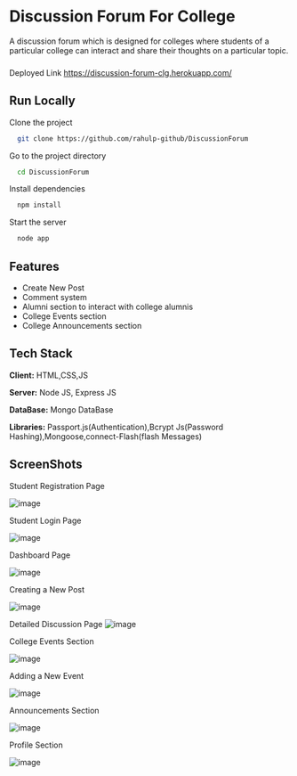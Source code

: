 
# Discussion Forum For College

A discussion forum which is designed for colleges where students of a particular college can interact and share their thoughts on a particular topic. 


###
Deployed Link
https://discussion-forum-clg.herokuapp.com/

## Run Locally

Clone the project

```bash
  git clone https://github.com/rahulp-github/DiscussionForum
```

Go to the project directory

```bash
  cd DiscussionForum
```

Install dependencies

```bash
  npm install
```

Start the server

```bash
  node app
```


## Features

- Create New Post
- Comment system 
- Alumni section to interact with college alumnis
- College Events section
- College Announcements section


## Tech Stack

**Client:** HTML,CSS,JS

**Server:** Node JS, Express JS

**DataBase:** Mongo DataBase

**Libraries:** Passport.js(Authentication),Bcrypt Js(Password Hashing),Mongoose,connect-Flash(flash Messages)

## ScreenShots

Student Registration Page

![image](https://user-images.githubusercontent.com/71189359/140924422-12252801-fcb3-4e14-ad79-e785049c7856.png)

Student Login Page

![image](https://user-images.githubusercontent.com/71189359/140924575-fc35383b-e7f3-4e0a-8123-3609e57176ca.png)

Dashboard Page

![image](https://user-images.githubusercontent.com/71189359/140924686-b52d8716-5628-46ba-bbc6-fb4e9a46fae9.png)

Creating a New Post

![image](https://user-images.githubusercontent.com/71189359/140924780-00fbcfe8-6965-4ea1-9000-1cf19cf1162a.png)

Detailed Discussion Page
![image](https://user-images.githubusercontent.com/71189359/140925944-f9723b2f-29dc-432b-a30e-38869f71df06.png)


College Events Section

![image](https://user-images.githubusercontent.com/71189359/140924884-f42e3f67-88ff-426f-bc34-4674774d704a.png)

Adding a New Event

![image](https://user-images.githubusercontent.com/71189359/140924950-ae862a95-b3ca-432b-a06e-83f5ca1e537b.png)

Announcements Section

![image](https://user-images.githubusercontent.com/71189359/140925036-80680820-a9b5-4585-b0ee-dcd050a435b3.png)

Profile Section

![image](https://user-images.githubusercontent.com/71189359/140925122-a7872673-b047-4c89-9d2a-b35a1c500e25.png)





